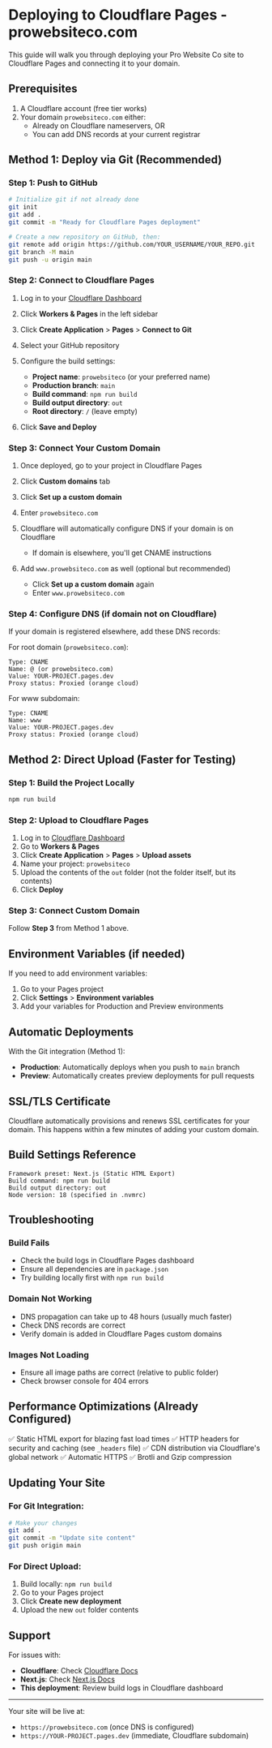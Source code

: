 # Deploying to Cloudflare Pages - prowebsiteco.com

This guide will walk you through deploying your Pro Website Co site to Cloudflare Pages and connecting it to your domain.

## Prerequisites

1. A Cloudflare account (free tier works)
2. Your domain `prowebsiteco.com` either:
   - Already on Cloudflare nameservers, OR
   - You can add DNS records at your current registrar

## Method 1: Deploy via Git (Recommended)

### Step 1: Push to GitHub
```bash
# Initialize git if not already done
git init
git add .
git commit -m "Ready for Cloudflare Pages deployment"

# Create a new repository on GitHub, then:
git remote add origin https://github.com/YOUR_USERNAME/YOUR_REPO.git
git branch -M main
git push -u origin main
```

### Step 2: Connect to Cloudflare Pages

1. Log in to your [Cloudflare Dashboard](https://dash.cloudflare.com/)
2. Click **Workers & Pages** in the left sidebar
3. Click **Create Application** > **Pages** > **Connect to Git**
4. Select your GitHub repository
5. Configure the build settings:
   - **Project name**: `prowebsiteco` (or your preferred name)
   - **Production branch**: `main`
   - **Build command**: `npm run build`
   - **Build output directory**: `out`
   - **Root directory**: `/` (leave empty)
   
6. Click **Save and Deploy**

### Step 3: Connect Your Custom Domain

1. Once deployed, go to your project in Cloudflare Pages
2. Click **Custom domains** tab
3. Click **Set up a custom domain**
4. Enter `prowebsiteco.com`
5. Cloudflare will automatically configure DNS if your domain is on Cloudflare
   - If domain is elsewhere, you'll get CNAME instructions

6. Add `www.prowebsiteco.com` as well (optional but recommended)
   - Click **Set up a custom domain** again
   - Enter `www.prowebsiteco.com`

### Step 4: Configure DNS (if domain not on Cloudflare)

If your domain is registered elsewhere, add these DNS records:

For root domain (`prowebsiteco.com`):
```
Type: CNAME
Name: @ (or prowebsiteco.com)
Value: YOUR-PROJECT.pages.dev
Proxy status: Proxied (orange cloud)
```

For www subdomain:
```
Type: CNAME
Name: www
Value: YOUR-PROJECT.pages.dev
Proxy status: Proxied (orange cloud)
```

## Method 2: Direct Upload (Faster for Testing)

### Step 1: Build the Project Locally
```bash
npm run build
```

### Step 2: Upload to Cloudflare Pages

1. Log in to [Cloudflare Dashboard](https://dash.cloudflare.com/)
2. Go to **Workers & Pages**
3. Click **Create Application** > **Pages** > **Upload assets**
4. Name your project: `prowebsiteco`
5. Upload the contents of the `out` folder (not the folder itself, but its contents)
6. Click **Deploy**

### Step 3: Connect Custom Domain

Follow **Step 3** from Method 1 above.

## Environment Variables (if needed)

If you need to add environment variables:
1. Go to your Pages project
2. Click **Settings** > **Environment variables**
3. Add your variables for Production and Preview environments

## Automatic Deployments

With the Git integration (Method 1):
- **Production**: Automatically deploys when you push to `main` branch
- **Preview**: Automatically creates preview deployments for pull requests

## SSL/TLS Certificate

Cloudflare automatically provisions and renews SSL certificates for your domain. This happens within a few minutes of adding your custom domain.

## Build Settings Reference

```
Framework preset: Next.js (Static HTML Export)
Build command: npm run build
Build output directory: out
Node version: 18 (specified in .nvmrc)
```

## Troubleshooting

### Build Fails
- Check the build logs in Cloudflare Pages dashboard
- Ensure all dependencies are in `package.json`
- Try building locally first with `npm run build`

### Domain Not Working
- DNS propagation can take up to 48 hours (usually much faster)
- Check DNS records are correct
- Verify domain is added in Cloudflare Pages custom domains

### Images Not Loading
- Ensure all image paths are correct (relative to public folder)
- Check browser console for 404 errors

## Performance Optimizations (Already Configured)

✅ Static HTML export for blazing fast load times
✅ HTTP headers for security and caching (see `_headers` file)
✅ CDN distribution via Cloudflare's global network
✅ Automatic HTTPS
✅ Brotli and Gzip compression

## Updating Your Site

### For Git Integration:
```bash
# Make your changes
git add .
git commit -m "Update site content"
git push origin main
```

### For Direct Upload:
1. Build locally: `npm run build`
2. Go to your Pages project
3. Click **Create new deployment**
4. Upload the new `out` folder contents

## Support

For issues with:
- **Cloudflare**: Check [Cloudflare Docs](https://developers.cloudflare.com/pages/)
- **Next.js**: Check [Next.js Docs](https://nextjs.org/docs)
- **This deployment**: Review build logs in Cloudflare dashboard

---

Your site will be live at:
- `https://prowebsiteco.com` (once DNS is configured)
- `https://YOUR-PROJECT.pages.dev` (immediate, Cloudflare subdomain)

